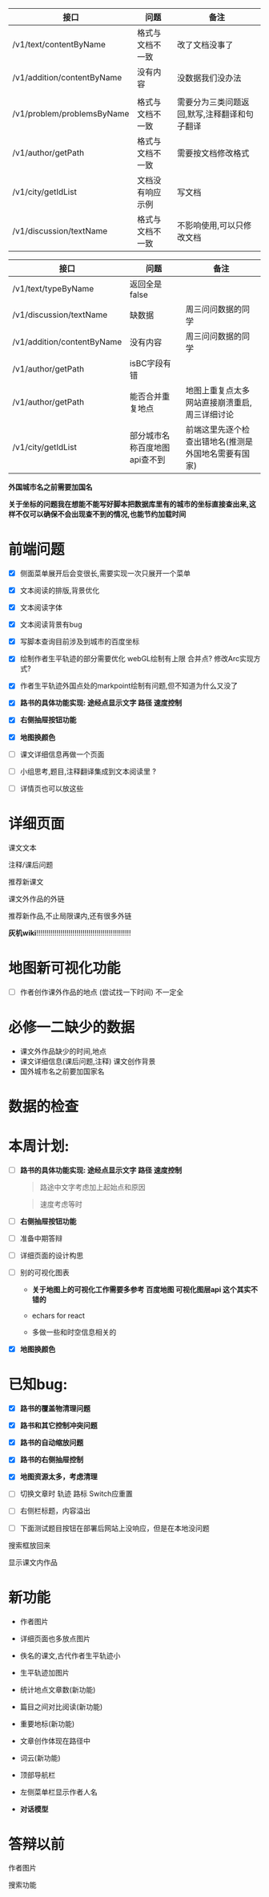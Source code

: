 | 接口                       | 问题             | 备注                                         |
| -------------------------- | ---------------- | -------------------------------------------- |
| /v1/text/contentByName     | 格式与文档不一致 | 改了文档没事了                               |
| /v1/addition/contentByName | 没有内容         | 没数据我们没办法                             |
|                            |                  |                                              |
| /v1/problem/problemsByName | 格式与文档不一致 | 需要分为三类问题返回,默写,注释翻译和句子翻译 |
| /v1/author/getPath         | 格式与文档不一致 | 需要按文档修改格式                           |
| /v1/city/getIdList         | 文档没有响应示例 | 写文档                                       |
| /v1/discussion/textName    | 格式与文档不一致 | 不影响使用,可以只修改文档                    |



| 接口                       | 问题                          | 备注                                                 |
| -------------------------- | ----------------------------- | ---------------------------------------------------- |
| /v1/text/typeByName        | 返回全是false                 |                                                      |
| /v1/discussion/textName    | 缺数据                        | 周三问问数据的同学                                   |
| /v1/addition/contentByName | 没有内容                      | 周三问问数据的同学                                   |
| /v1/author/getPath         | isBC字段有错                  |                                                      |
| /v1/author/getPath         | 能否合并重复地点              | 地图上重复点太多网站直接崩溃重启,周三详细讨论        |
| /v1/city/getIdList         | 部分城市名称百度地图api查不到 | 前端这里先逐个检查出错地名(推测是外国地名需要有国家) |



**外国城市名之前需要加国名**





**关于坐标的问题我在想能不能写好脚本把数据库里有的城市的坐标直接查出来,这样不仅可以确保不会出现查不到的情况,也能节约加载时间**

# 前端问题

- [x] 侧面菜单展开后会变很长,需要实现一次只展开一个菜单
- [x] 文本阅读的排版,背景优化
- [x] 文本阅读字体
- [x] 文本阅读背景有bug
- [x] 写脚本查询目前涉及到城市的百度坐标
- [x] 绘制作者生平轨迹的部分需要优化  webGL绘制有上限 合并点? 修改Arc实现方式?
- [x] 作者生平轨迹外国点处的markpoint绘制有问题,但不知道为什么又没了
- [x] **路书的具体功能实现: 途经点显示文字 路径 速度控制**
- [x] **右侧抽屉按钮功能**
- [x] **地图换颜色**
- [ ] 课文详细信息再做一个页面
- [ ] 小组思考,题目,注释翻译集成到文本阅读里 ?
- [ ] 详情页也可以放这些



# 详细页面

课文文本

注释/课后问题

推荐新课文

课文外作品的外链

推荐新作品,不止局限课内,还有很多外链

**灰机wiki**!!!!!!!!!!!!!!!!!!!!!!!!!!!!!!!!!!!!!!!!!!!!!!!



# 地图新可视化功能

- [ ] 作者创作课外作品的地点 (尝试找一下时间)  不一定全

# 必修一二缺少的数据

- 课文外作品缺少的时间,地点
- 课文详细信息(课后问题,注释) 课文创作背景
- 国外城市名之前要加国家名



# 数据的检查

# 本周计划:

- [ ] **路书的具体功能实现: 途经点显示文字 路径 速度控制**
  > 路途中文字考虑加上起始点和原因

  > 速度考虑等时

- [ ] **右侧抽屉按钮功能**

- [ ] 准备中期答辩

- [ ] 详细页面的设计构思

- [ ] 别的可视化图表

  - **关于地图上的可视化工作需要多参考 百度地图 可视化图层api 这个其实不错的**

  - echars for react
  - 多做一些和时空信息相关的

- [x] **地图换颜色**

  

# 已知bug:

- [x] **路书的覆盖物清理问题**
- [x] **路书和其它控制冲突问题**
- [x] **路书的自动缩放问题**
- [x] **路书的右侧抽屉控制**
- [x] **地图资源太多，考虑清理**
- [ ] 切换文章时 轨迹 路标 Switch应重置
- [ ] 右侧栏标题，内容溢出
- [ ] 下面测试题目按钮在部署后网站上没响应，但是在本地没问题





搜索框放回来

显示课文内作品





# 新功能

- 作者图片

- 详细页面也多放点图片

- 佚名的课文,古代作者生平轨迹小

- 生平轨迹加图片

- 统计地点文章数(新功能)

- 篇目之间对比阅读(新功能)

- 重要地标(新功能)

- 文章创作体现在路径中

- 词云(新功能)

- 顶部导航栏

- 左侧菜单栏显示作者人名

- **对话模型**

  

# 答辩以前

作者图片

搜索功能

